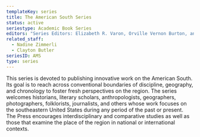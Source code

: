 ```yaml
---
templateKey: series
title: The American South Series
status: active
seriestype: Academic Book Series
editors: "Series Editors: Elizabeth R. Varon, Orville Vernon Burton, and Warren E. Milteer, Jr."
related_staff:
  - Nadine Zimmerli
  - Clayton Butler
seriesID: AMS
type: series
---
```

This series is devoted to publishing innovative work on the American South. Its goal is to reach across conventional boundaries of discipline, geography, and chronology to foster fresh perspectives on the region. The series welcomes historians, literary scholars, anthropologists, geographers, photographers, folklorists, journalists, and others whose work focuses on the southeastern United States during any period of the past or present. The Press encourages interdisciplinary and comparative studies as well as those that examine the place of the region in national or international contexts.